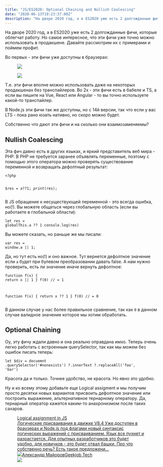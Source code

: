 ```yaml
---
title: "JS/ES2020: Optional Chaining and Nullish Coalescing"
date: "2020-06-13T19:23:37.00Z"
description: "На дворе 2020 год, а в ES2020 уже есть 2 долгожданные фичи, которые облегчат работу. Но самое интересное, что эти фичи уже точно"
---
```


<p>На дворе 2020 год, а в ES2020 уже есть 2 долгожданные фичи, которые облегчат работу. Но самое интересное, что эти фичи уже точно можно использовать в продакшене. Давайте рассмотрим их с примерами и поймем профит.</p><p>Во первых - эти фичи уже доступны в браузерах:</p><figure class="kg-card kg-image-card"><img src="/content/images/2020/06/--------------2020-06-11---14.33.10.png" class="kg-image"></figure><figure class="kg-card kg-image-card"><img src="/content/images/2020/06/--------------2020-06-11---14.33.30.png" class="kg-image"></figure><p>Т.е. эти фичи вполне можно использовать даже на некоторых продакшенах без транспайлеров. Во 2х - эти фичи есть в бабеле и TS, а если вы пишите на Vue, React или Angular - то вы точно используете какой-то транспайлер.</p><p>В Node.js эти фичи так же доступны, но с 14й версии, так что если у вас LTS - пока рано юзать нативно, но скоро можно будет.</p><p>Собственно что дают эти фичи и на сколько они взаимозаменяемы?</p><h2 id="nullish-coalescing">Nullish Coalescing</h2><p>Эта фич давно есть в других языках, и яркий представитель веб мира - PHP. В PHP не требуется заранее объявлять переменные, поэтому с помощью этого оператора можно проверять существование переменной и возвращать дефолтный результат:</p><pre><code class="language-php">&lt;?php

$res = $a ?? 1;
print($res);</code></pre><p>В JS обращение к несуществующей переменной - это всегда ошибка, но(!). Вы можете общаться через глобальную область (если вы работаете в глобальной области):</p><pre><code class="language-javascript">let res = globalThis.a ?? 1
console.log(res)
</code></pre><p>Вы можете сказать, но раньше же мы писали:</p><pre><code class="language-javascript">var res = window.a || 1;</code></pre><p>Да, но тут есть но(!) и оно важное. Тут вернется дефолтное значение если <code>a</code> будет при булевом преобразовании давать false. А нам нужно проверить, есть ли значение иначе вернуть дефолтное:</p><pre><code class="language-javascript">function f(x) { return x || 1 }
f(0) // = 1

function f(x) { return x ?? 1 }
f(0) // = 0</code></pre><p>В данном случае у нас более правильное сравнение, так как <code>0</code> в данном случае валидное значение которое мы хотим обработать.</p><h2 id="optional-chaining">Optional Chaining</h2><p>Оу, эту фичу ждали давно и она реально оправдана имхо. Теперь очень легко работать с встроенным querySelector, так как мы можем без ошибок писать теперь:</p><pre><code class="language-javascript">let $div = docuemnt
    .querySelector('#nonexists')
   ?.innerText
   ?.replaceAll('foo', 'bar')</code></pre><p>Красота да и только. Точнее удобство, не красота. Но явно это удобно.</p><p>Ну и ко всему этому добавьте еще Logical assigment и мы получим просто десятки новых вариантов присвоить дефолтное значение или построить выражение, альтернативное тернарному оператору. Да, тернарный оператор кажется каким-то анахронизмом после таких сахаров.</p><figure class="kg-card kg-bookmark-card"><a class="kg-bookmark-container" href="/js-logical-assignment/"><div class="kg-bookmark-content"><div class="kg-bookmark-title">Logical assignment in JS</div><div class="kg-bookmark-description">Логические присваивания в движке V8.4
Уже доступен в браузерах и Node.js под флагами новый синтаксис логических
выражений с присваиванием. Язык все пухнет и разрастается. Для опытных
разработчиков это будет удобно, для новичков - это будет отвал башки. Про что
собственно речь? Есть такое предложени…</div><div class="kg-bookmark-metadata"><img class="kg-bookmark-icon" src="https://tech.geekjob.ru/favicon.png"><span class="kg-bookmark-author">Александр Майоров</span><span class="kg-bookmark-publisher">Geekjob Tech</span></div></div><div class="kg-bookmark-thumbnail"><img src="https://tech.geekjob.ru/content/images/2020/05/--------------2020-05-16---20.34.06.png"></div></a></figure>

